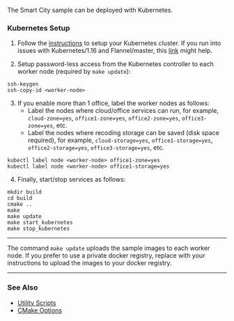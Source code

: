 
The Smart City sample can be deployed with Kubernetes. 

### Kubernetes Setup

1. Follow the [instructions](https://kubernetes.io/docs/setup) to setup your Kubernetes cluster. If you run into issues with Kubernetes/1.16 and Flannel/master, this [link](https://stackoverflow.com/questions/58024643/kubernetes-master-node-not-ready-state) might help.

2. Setup password-less access from the Kubernetes controller to each worker node (required by ```make update```):   

```
ssh-keygen
ssh-copy-id <worker-node>
```

3. If you enable more than 1 office, label the worker nodes as follows:    
    - Label the nodes where cloud/office services can run, for example, ```cloud-zone=yes```, ```office1-zone=yes```, ```office2-zone=yes```, ```office3-zone=yes```, etc.
    - Label the nodes where recoding storage can be saved (disk space required), for example, ```cloud-storage=yes```, ```office1-storage=yes```, ```office2-storage=yes```, ```office3-storage=yes```, etc.

```
kubectl label node <worker-node> office1-zone=yes
kubectl label node <worker-node> office1-storage=yes
```

4. Finally, start/stop services as follows:   

```
mkdir build
cd build
cmake ..
make
make update
make start_kubernetes
make stop_kubernetes
```

---

The command ```make update``` uploads the sample images to each worker node. If you prefer to use a private docker registry, replace with your instructions to upload the images to your docker registry.   

---

### See Also 

- [Utility Scripts](../../doc/script.md)   
- [CMake Options](../../doc/cmake.md)
